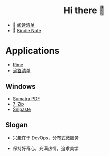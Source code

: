 <h1 align="center">Hi there 👋 </h3>

- :open_book: [阅读清单](https://yrfizm.notion.site/035ae3cb23844bd18d3fa14763f3fd8c)
- :scroll: [Kindle Note](https://kindle.qiaohao.me/)

# Applications
- [Rime](https://rime.im)
- [滴答清单](https://dida365.com)

## Windows
- [Sumatra PDF](https://www.sumatrapdfreader.org)
- [7-Zip](https://www.7-zip.org)
- [Snipaste](https://www.snipaste.com)

## Slogan

- 兴趣在于 DevOps，分布式微服务

- 保持好奇心，充满热情，追求美学
